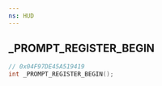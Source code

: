```yaml
---
ns: HUD
---
```

## _PROMPT_REGISTER_BEGIN

```c
// 0x04F97DE45A519419
int _PROMPT_REGISTER_BEGIN();
```

